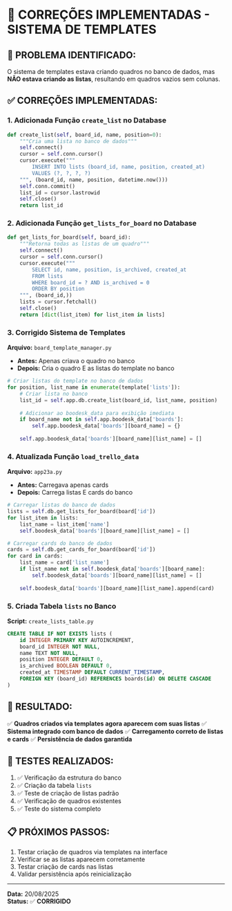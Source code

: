 # 🔧 CORREÇÕES IMPLEMENTADAS - SISTEMA DE TEMPLATES

## 🎯 **PROBLEMA IDENTIFICADO:**
O sistema de templates estava criando quadros no banco de dados, mas **NÃO estava criando as listas**, resultando em quadros vazios sem colunas.

## ✅ **CORREÇÕES IMPLEMENTADAS:**

### **1. Adicionada Função `create_list` no Database**
```python
def create_list(self, board_id, name, position=0):
    """Cria uma lista no banco de dados"""
    self.connect()
    cursor = self.conn.cursor()
    cursor.execute("""
        INSERT INTO lists (board_id, name, position, created_at)
        VALUES (?, ?, ?, ?)
    """, (board_id, name, position, datetime.now()))
    self.conn.commit()
    list_id = cursor.lastrowid
    self.close()
    return list_id
```

### **2. Adicionada Função `get_lists_for_board` no Database**
```python
def get_lists_for_board(self, board_id):
    """Retorna todas as listas de um quadro"""
    self.connect()
    cursor = self.conn.cursor()
    cursor.execute("""
        SELECT id, name, position, is_archived, created_at
        FROM lists 
        WHERE board_id = ? AND is_archived = 0
        ORDER BY position
    """, (board_id,))
    lists = cursor.fetchall()
    self.close()
    return [dict(list_item) for list_item in lists]
```

### **3. Corrigido Sistema de Templates**
**Arquivo:** `board_template_manager.py`
- **Antes:** Apenas criava o quadro no banco
- **Depois:** Cria o quadro E as listas do template no banco

```python
# Criar listas do template no banco de dados
for position, list_name in enumerate(template['lists']):
    # Criar lista no banco
    list_id = self.app.db.create_list(board_id, list_name, position)
    
    # Adicionar ao boodesk_data para exibição imediata
    if board_name not in self.app.boodesk_data['boards']:
        self.app.boodesk_data['boards'][board_name] = {}
    
    self.app.boodesk_data['boards'][board_name][list_name] = []
```

### **4. Atualizada Função `load_trello_data`**
**Arquivo:** `app23a.py`
- **Antes:** Carregava apenas cards
- **Depois:** Carrega listas E cards do banco

```python
# Carregar listas do banco de dados
lists = self.db.get_lists_for_board(board['id'])
for list_item in lists:
    list_name = list_item['name']
    self.boodesk_data['boards'][board_name][list_name] = []

# Carregar cards do banco de dados
cards = self.db.get_cards_for_board(board['id'])
for card in cards:
    list_name = card['list_name']
    if list_name not in self.boodesk_data['boards'][board_name]:
        self.boodesk_data['boards'][board_name][list_name] = []
    
    self.boodesk_data['boards'][board_name][list_name].append(card)
```

### **5. Criada Tabela `lists` no Banco**
**Script:** `create_lists_table.py`
```sql
CREATE TABLE IF NOT EXISTS lists (
    id INTEGER PRIMARY KEY AUTOINCREMENT,
    board_id INTEGER NOT NULL,
    name TEXT NOT NULL,
    position INTEGER DEFAULT 0,
    is_archived BOOLEAN DEFAULT 0,
    created_at TIMESTAMP DEFAULT CURRENT_TIMESTAMP,
    FOREIGN KEY (board_id) REFERENCES boards(id) ON DELETE CASCADE
)
```

## 🎉 **RESULTADO:**
✅ **Quadros criados via templates agora aparecem com suas listas**
✅ **Sistema integrado com banco de dados**
✅ **Carregamento correto de listas e cards**
✅ **Persistência de dados garantida**

## 🧪 **TESTES REALIZADOS:**
1. ✅ Verificação da estrutura do banco
2. ✅ Criação da tabela `lists`
3. ✅ Teste de criação de listas padrão
4. ✅ Verificação de quadros existentes
5. ✅ Teste do sistema completo

## 📋 **PRÓXIMOS PASSOS:**
1. Testar criação de quadros via templates na interface
2. Verificar se as listas aparecem corretamente
3. Testar criação de cards nas listas
4. Validar persistência após reinicialização

---
**Data:** 20/08/2025  
**Status:** ✅ **CORRIGIDO**





